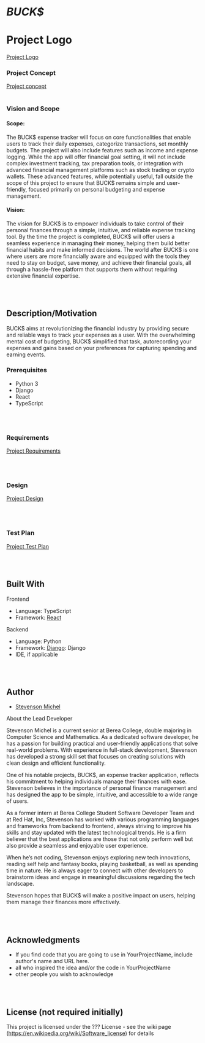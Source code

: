 # *BUCK$*

# Project Logo
[Project Logo](project_logo.png)


### Project Concept
[Project concept](concept.md)
<br><br>

### Vision and Scope

#### Scope:
The BUCK$ expense tracker will focus on core functionalities that enable users to track their daily expenses, categorize transactions, set monthly budgets. The project will also include features such as income and expense logging. While the app will offer financial goal setting, it will not include complex investment tracking, tax preparation tools, or integration with advanced financial management platforms such as stock trading or crypto wallets. These advanced features, while potentially useful, fall outside the scope of this project to ensure that BUCK$ remains simple and user-friendly, focused primarily on personal budgeting and expense management.

#### Vision:
The vision for BUCK$ is to empower individuals to take control of their personal finances through a simple, intuitive, and reliable expense tracking tool. By the time the project is completed, BUCK$ will offer users a seamless experience in managing their money, helping them build better financial habits and make informed decisions. The world after BUCK$ is one where users are more financially aware and equipped with the tools they need to stay on budget, save money, and achieve their financial goals, all through a hassle-free platform that supports them without requiring extensive financial expertise.

<br><br>

## Description/Motivation

BUCK$ aims at revolutionizing the financial industry by providing secure and reliable ways to track your expenses as a user. With the overwhelming mental cost of budgeting, BUCK$ simplified that task, autorecording your expenses and gains based on your preferences for capturing spending and earning events. 

### Prerequisites

- Python 3
- Django
- React
- TypeScript

<br><br>

### Requirements
[Project Requirements](requirements.md)

<br><br>

### Design
[Project Design](design.md)

<br><br>


### Test Plan 
[Project Test Plan](test.plan.md)

<br><br>

## Built With

Frontend 
- Language: TypeScript
- Framework: [React](https://github.com/facebook/react)

Backend 
- Language: Python
- Framework: [Django](https://github.com/django/django): Django
- IDE, if applicable

<br><br>

## Author

- [Stevenson Michel](https://www.linkedin.com/in/stevenson-michel/)

About the Lead Developer

Stevenson Michel is a current senior at Berea College, double majoring in Computer Science and Mathematics. As a dedicated software developer, he has a passion for building practical and user-friendly applications that solve real-world problems. With experience in full-stack development, Stevenson has developed a strong skill set that focuses on creating solutions with clean design and efficient functionality.

One of his notable projects, BUCK$, an expense tracker application, reflects his commitment to helping individuals manage their finances with ease. Stevenson believes in the importance of personal finance management and has designed the app to be simple, intuitive, and accessible to a wide range of users.

As a former intern at Berea College Student Software Developer Team and at Red Hat, Inc, Stevenson has worked with various programming languages and frameworks from backend to frontend, always striving to improve his skills and stay updated with the latest technological trends. He is a firm believer that the best applications are those that not only perform well but also provide a seamless and enjoyable user experience.

When he’s not coding, Stevenson enjoys exploring new tech innovations, reading self help and fantasy books, playing basketball, as well as spending time in nature. He is always eager to connect with other developers to brainstorm ideas and engage in meaningful discussions regarding the tech landscape.

Stevenson hopes that BUCK$ will make a positive impact on users, helping them manage their finances more effectively.


<br><br>

## Acknowledgments

- If you find code that you are going to use in YourProjectName, include author's name and URL here.
- all who inspired the idea and/or the code in YourProjectName
- other people you wish to acknowledge

<br><br>

## License (not required initially)

This project is licensed under the ??? License - see the wiki page (https://en.wikipedia.org/wiki/Software_license) for details

